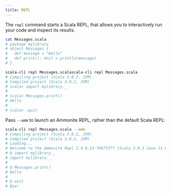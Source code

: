 ```yaml
---
title: REPL
---
```


The `repl` command starts a Scala REPL, that allows you to interactively
run your code and inspect its results.

```bash
cat Messages.scala
# package mylibrary
# object Messages {
#   def message = "Hello"
#   def print(): Unit = println(message)
# }

scala-cli repl Messages.scalascala-cli repl Messages.scala
# Compiling project (Scala 3.0.2, JVM)
# Compiled project (Scala 3.0.2, JVM)
# scala> import mylibrary._
#
# scala> Messages.print()
# Hello
#
# scala> :quit
```

Pass `--amm` to launch an Ammonite REPL, rather than the default Scala REPL:
```bash
scala-cli repl Messages.scala --amm
# Compiling project (Scala 3.0.2, JVM)
# Compiled project (Scala 3.0.2, JVM)
# Loading...
# Welcome to the Ammonite Repl 2.4.0-23-76673f7f (Scala 3.0.2 Java 11.0.7)
# @ import mylibrary._
# import mylibrary._
#
# @ Messages.print()
# Hello
#
# @ exit
# Bye!
```
